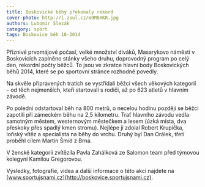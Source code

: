 ```yaml
---
title: Boskovické běhy překonaly rekord
cover-photo: http://i.zoul.cz/m9M8XKR.jpg
authors: Lubomír Slezák
category: sport
tags: Boskovice běh 18-2014
---
```


Příznivé prvomájové počasí, velké množství diváků, Masarykovo náměstí v Boskovicích zaplněno stánky všeho druhu, doprovodný program po celý den, rekordní počty běžců. To jsou ve zkratce hlavní body Boskovických běhů 2014, které se po sportovní stránce rozhodně povedly.

Na skvěle připravených tratích se vystřídali běžci všech věkových kategorií – od těch nejmenších, kteří startovali s rodiči, až po 623 atletů v hlavním závodě.

Po poledni odstartoval běh na 800 metrů, o necelou hodinu později se běžci zapotili při zámeckém běhu na 2,5 kilometru.
Trať hlavního závodu vedla samotným městem, westernovým městečkem a lesem (úzká místa, dva přeskoky přes spadlý kmen stromu). Nejlépe ji zdolal Robert Krupička, loňský vítěz a specialista na běhy do vrchu. Druhý byl Dan Orálek, třetí proběhl cílem Martin Šmíd z Brna.

V ženské kategorii zvítězila Pavla Zahálková ze Salomon team před týmovou kolegyní Kamilou Gregorovou.

Výsledky, fotografie, videa a další informace o této akci najdete na [www.sportujsnami.cz](http://boskovice.sportujsnami.cz).